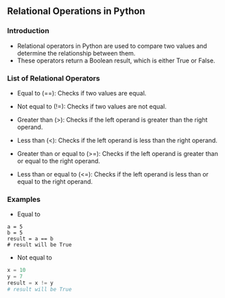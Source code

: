 Relational Operations in Python
----------------------------------

### Introduction
* Relational operators in Python are used to compare two values and determine the relationship between them. 
* These operators return a Boolean result, which is either True or False.

### List of Relational Operators
* Equal to (==): Checks if two values are equal.

* Not equal to (!=): Checks if two values are not equal.

* Greater than (>): Checks if the left operand is greater than the right operand.

* Less than (<): Checks if the left operand is less than the right operand.

* Greater than or equal to (>=): Checks if the left operand is greater than or equal to the right operand.

* Less than or equal to (<=): Checks if the left operand is less than or equal to the right operand.

### Examples
* Equal to
```
a = 5
b = 5
result = a == b
# result will be True
```

* Not equal to
```py
x = 10
y = 7
result = x != y
# result will be True
```
